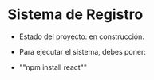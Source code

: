 <h1> Sistema de Registro </h1>

- Estado del proyecto: en construcción.

- Para ejecutar el sistema, debes poner:

- ""npm install react""

 
